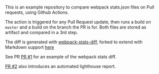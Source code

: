 This is an example repository to compare webpack stats.json files on Pull requests, using Github Actions.

The action is triggered for any Pull Request update, then runs a build on `master` and a build on the branch the PR is for. Both files are stored as artifact and compared in a 3rd step.

The diff is generated with [webpack-stats-diff](https://github.com/ZachGawlik/webpack-stats-diff), forked to extend with Markdown support [here](https://github.com/timofloettmann/webpack-stats-diff)

See PR [PR #1](https://github.com/timofloettmann/fe-stat-actions/pull/1) for an example of the webpack stats diff.

[PR #2](https://github.com/timofloettmann/fe-stat-actions/pull/2) also introduces an automated lighthouse report.
